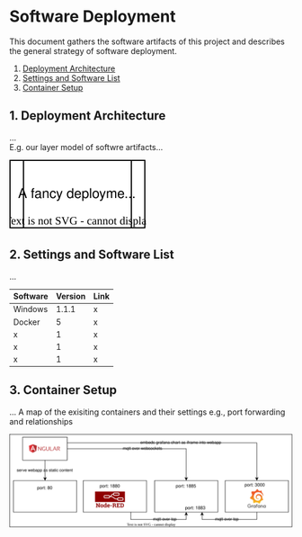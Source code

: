 # Software Deployment

This document gathers the software artifacts of this project and describes the general strategy of software deployment.

1. [Deployment Architecture](#1-deployment-architecture)
2. [Settings and Software List](#2-settings-and-software-list)
3. [Container Setup](#3-container-setup)



## 1. Deployment Architecture
...  
E.g. our layer model of softwre artifacts...

<img src="../../pictures/deployment-architecture.svg"/> 


## 2. Settings and Software List
...

| Software | Version | Link |
| -------- | ------- | ---- |
| Windows  | 1.1.1   | x    |
| Docker   | 5       | x    |
| x        | 1       | x    |
| x        | 1       | x    |
| x        | 1       | x    |
<!--For formating tables in markdown use this vsCode exntension https://marketplace.visualstudio.com/items?itemName=salesforce.sfdocs-markdown-assistant&ref=hackernoon.com -->

## 3. Container Setup
...
A map of the exisiting containers and their settings e.g., port forwarding and relationships

<img src="../../pictures/container-setup.svg"/> 
